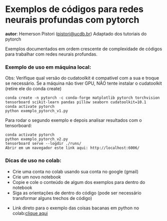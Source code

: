 # Exemplos de códigos para redes neurais profundas com pytorch

__autor__: Hemerson Pistori (pistori@ucdb.br)
	   Adaptado dos tutoriais do pytorch


Exemplos documentados em ordem crescente de complexidade de
códigos para trabalhar com redes neurais profundas. 

### Exemplo de uso em máquina local:

  Obs: Verifique qual versão do cudatoolkit é compatível com a sua e troque se necessário. Se a máquina não tiver GPU, NÃO tente instalar o cudatoolkit (retire ele do conda create)

```
conda create -n pytorch -c conda-forge matplotlib pytorch torchvision tensorboard scikit-learn pandas pillow seaborn cudatoolkit=10.1
conda activate pytorch
python exemplo_pytorch_v1.py
```

Para rodar o segundo exemplo e depois analisar resultados com o tensorboard:

```
conda activate pytorch
python exemplo_pytorch_v2.py
tensorboard serve --logdir ./runs/
Abrir em um navegador este link aqui: http://localhost:6006/
```

### Dicas de uso no colab:

- Crie uma conta no colab usando sua conta no google (gmail)
- Crie um novo notebook
- Copie e cole o conteúdo de algum dos exemplos para dentro do notebook
- Siga as orientações de dentro do código (pode ser necessário transformar alguns trechos de código)

* Link direto para o exemplo das coisas bacanas em python no colab:[clique aqui](https://colab.research.google.com/drive/1mwdCGpZTomGO3VnKVaHkORwDY0o5yygJ?usp=sharing)
  


  
  
